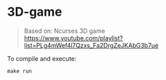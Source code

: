 # 3D-game


> Based on: Ncurses 3D game <br> https://www.youtube.com/playlist?list=PLg4mWef4l7Qzxs_Fa2DrgZeJKAbG3b7ue


To compile and execute:

    make run

